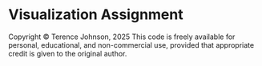 # Visualization Assignment

Copyright © Terence Johnson, 2025
This code is freely available for personal, educational, and non-commercial use, provided that appropriate credit is given to the original author.
